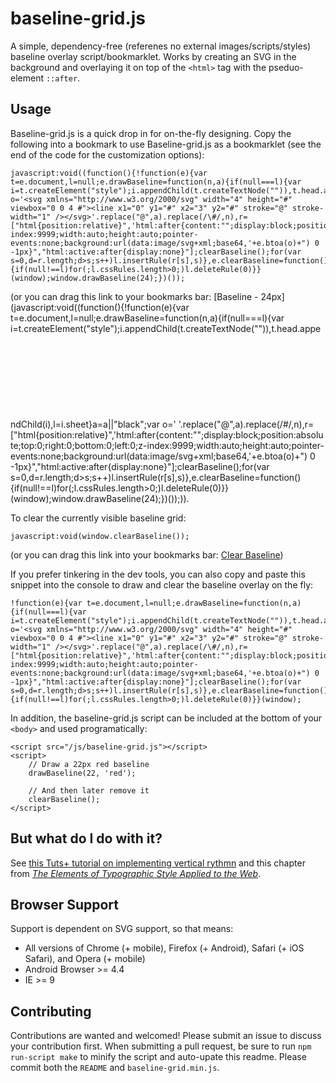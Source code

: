 baseline-grid.js
================

A simple, dependency-free (referenes no external images/scripts/styles) baseline overlay script/bookmarklet. Works by creating an SVG in the background and overlaying it on top of the `<html>` tag with the pseduo-element `::after`.

## Usage

Baseline-grid.js is a quick drop in for on-the-fly designing. Copy the following into a bookmark to use Baseline-grid.js as a bookmarklet (see the end of the code for the customization options):

    javascript:void((function(){!function(e){var t=e.document,l=null;e.drawBaseline=function(n,a){if(null===l){var i=t.createElement("style");i.appendChild(t.createTextNode("")),t.head.appendChild(i),l=i.sheet}a=a||"black";var o='<svg xmlns="http://www.w3.org/2000/svg" width="4" height="#" viewbox="0 0 4 #"><line x1="0" y1="#" x2="3" y2="#" stroke="@" stroke-width="1" /></svg>'.replace("@",a).replace(/\#/,n),r=["html{position:relative}",'html:after{content:"";display:block;position:absolute;top:0;right:0;bottom:0;left:0;z-index:9999;width:auto;height:auto;pointer-events:none;background:url(data:image/svg+xml;base64,'+e.btoa(o)+") 0 -1px}","html:active:after{display:none}"];clearBaseline();for(var s=0,d=r.length;d>s;s++)l.insertRule(r[s],s)},e.clearBaseline=function(){if(null!==l)for(;l.cssRules.length>0;)l.deleteRule(0)}}(window);window.drawBaseline(24);})());

(or you can drag this link to your bookmarks bar: [Baseline - 24px](javascript:void((function(){!function(e){var t=e.document,l=null;e.drawBaseline=function(n,a){if(null===l){var i=t.createElement("style");i.appendChild(t.createTextNode("")),t.head.appendChild(i),l=i.sheet}a=a||"black";var o='<svg xmlns="http://www.w3.org/2000/svg" width="4" height="#" viewbox="0 0 4 #"><line x1="0" y1="#" x2="3" y2="#" stroke="@" stroke-width="1" /></svg>'.replace("@",a).replace(/\#/,n),r=["html{position:relative}",'html:after{content:"";display:block;position:absolute;top:0;right:0;bottom:0;left:0;z-index:9999;width:auto;height:auto;pointer-events:none;background:url(data:image/svg+xml;base64,'+e.btoa(o)+") 0 -1px}","html:active:after{display:none}"];clearBaseline();for(var s=0,d=r.length;d>s;s++)l.insertRule(r[s],s)},e.clearBaseline=function(){if(null!==l)for(;l.cssRules.length>0;)l.deleteRule(0)}}(window);window.drawBaseline(24);})());)).

To clear the currently visible baseline grid:

    javascript:void(window.clearBaseline());

(or you can drag this link into your bookmarks bar: [Clear Baseline](javascript:void(window.clearBaseline());))

If you prefer tinkering in the dev tools, you can also copy and paste this snippet into the console to draw and clear the baseline overlay on the fly:

    !function(e){var t=e.document,l=null;e.drawBaseline=function(n,a){if(null===l){var i=t.createElement("style");i.appendChild(t.createTextNode("")),t.head.appendChild(i),l=i.sheet}a=a||"black";var o='<svg xmlns="http://www.w3.org/2000/svg" width="4" height="#" viewbox="0 0 4 #"><line x1="0" y1="#" x2="3" y2="#" stroke="@" stroke-width="1" /></svg>'.replace("@",a).replace(/\#/,n),r=["html{position:relative}",'html:after{content:"";display:block;position:absolute;top:0;right:0;bottom:0;left:0;z-index:9999;width:auto;height:auto;pointer-events:none;background:url(data:image/svg+xml;base64,'+e.btoa(o)+") 0 -1px}","html:active:after{display:none}"];clearBaseline();for(var s=0,d=r.length;d>s;s++)l.insertRule(r[s],s)},e.clearBaseline=function(){if(null!==l)for(;l.cssRules.length>0;)l.deleteRule(0)}}(window);

In addition, the baseline-grid.js script can be included at the bottom of your `<body>` and used programatically:

    <script src="/js/baseline-grid.js"></script>
    <script>
    	// Draw a 22px red baseline
		drawBaseline(22, 'red');

		// And then later remove it
		clearBaseline();
    </script>

## But what do I do with it?

See [this Tuts+ tutorial on implementing vertical rythmn](http://webdesign.tutsplus.com/articles/improving-layout-with-vertical-rhythm--webdesign-14070) and this chapter from [*The Elements of Typographic Style Applied to the Web*](http://webtypography.net/2.2.2).

## Browser Support

Support is dependent on SVG support, so that means:

 - All versions of Chrome (+ mobile), Firefox (+ Android), Safari (+ iOS Safari), and Opera (+ mobile)
 - Android Browser >= 4.4
 - IE >= 9

## Contributing

Contributions are wanted and welcomed! Please submit an issue to discuss your contribution first. When submitting a pull request, be sure to run `npm run-script make` to minify the script and auto-upate this readme. Please commit both the `README` and `baseline-grid.min.js`.